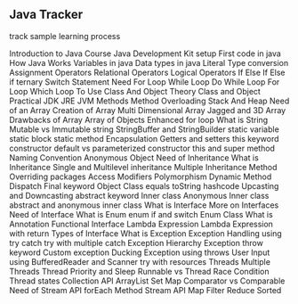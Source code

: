 ## Java Tracker

track sample learning process

 Introduction to Java Course
 Java Development Kit setup
 First code in java
 How Java Works
 Variables in java
 Data types in java
 Literal
 Type conversion
 Assignment Operators
 Relational Operators
 Logical Operators
 If Else
 If Else if
 ternary
 Switch Statement
 Need For Loop
 While Loop
 Do While Loop
 For Loop
 Which Loop To Use
 Class And Object Theory
 Class and Object Practical
 JDK JRE JVM
 Methods
 Method Overloading
 Stack And Heap
 Need of an Array
 Creation of Array
 Multi Dimensional Array
 Jagged and 3D Array
 Drawbacks of Array
 Array of Objects
 Enhanced for loop
 What is String
 Mutable vs Immutable string
 StringBuffer and StringBuilder
 static variable
 static block
 static method
 Encapsulation
 Getters and setters
 this keyword
 constructor
 default vs parameterized constructor
 this and super method
Naming Convention
Anonymous Object
Need of Inheritance
What is Inheritance
Single and Multilevel inheritance
Multiple Inheritance
Method Overriding
packages
Access Modifiers
Polymorphism
Dynamic Method Dispatch
Final keyword
Object Class equals toString hashcode
Upcasting and Downcasting
abstract keyword
Inner class
Anonymous Inner class
abstract and anonymous inner class
What is Interface
More on Interfaces
Need of Interface
What is Enum
enum if and switch
Enum Class
What is Annotation
Functional Interface
Lambda Expression
Lambda Expression with return
Types of Interface
What is Exception
Exception Handling using try catch
try with multiple catch
Exception Hierarchy
Exception throw keyword
Custom exception
Ducking Exception using throws
User Input using BufferedReader and Scanner
try with resources
Threads
Multiple Threads
Thread Priority and Sleep
Runnable vs Thread
Race Condition
Thread states
Collection API
ArrayList
Set
Map
Comparator vs Comparable
Need of Stream API
forEach Method
Stream API
Map Filter Reduce Sorted
